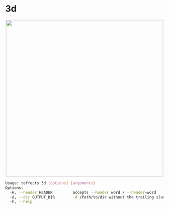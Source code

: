 # 3d

<p align="center">
<img width="500" src="https://raw.githubusercontent.com/shinokada/teffects/main/images/3d.png" /> 
</p>

```sh
Usage: teffects 3d [options] [arguments]
Options:
  -H, --header HEADER         accepts --header word / --header=word
  -d, --dir OUTPUT_DIR        -d /Path/to/dir without the trailing slash.
  -h, --help
```